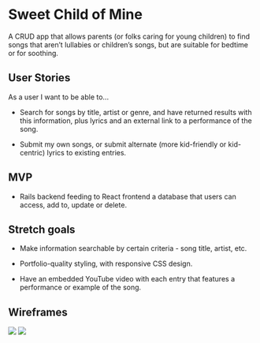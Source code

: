 # Sweet Child of Mine

A CRUD app that allows parents (or folks caring for young children) to find songs that aren’t lullabies or children’s songs, but are suitable for bedtime or for soothing.

## User Stories

As a user I want to be able to...

- Search for songs by title, artist or genre, and have returned results with this information, plus lyrics and an external link to a performance of the song. 

- Submit my own songs, or submit alternate (more kid-friendly or kid-centric) lyrics to existing entries. 

## MVP

- Rails backend feeding to React frontend a database that users can access, add to, update or delete.

## Stretch goals

- Make information searchable by certain criteria - song title, artist, etc.

- Portfolio-quality styling, with responsive CSS design.

- Have an embedded YouTube video with each entry that features a performance or example of the song.

## Wireframes

<img src="/images/IMG_3178.JPG">
<img src="/images/IMG_3179.JPG">

